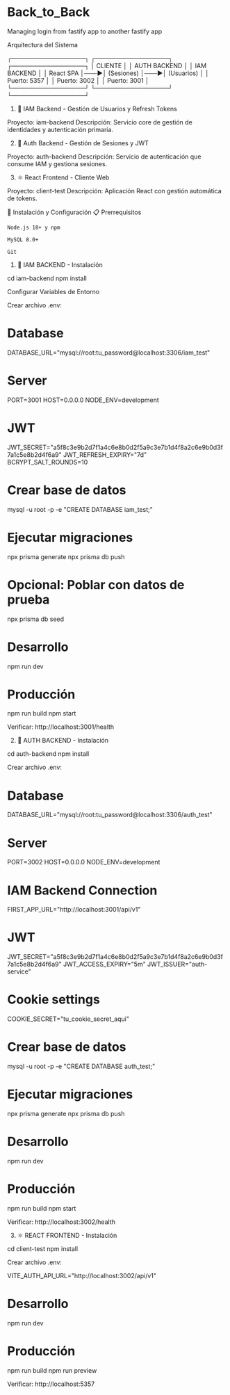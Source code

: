 # Back_to_Back
Managing login from fastify app to another fastify app

Arquitectura del Sistema

┌─────────────────┐    ┌─────────────────┐    ┌─────────────────┐
│   CLIENTE       │    │   AUTH BACKEND  │    │   IAM BACKEND   │
│   React SPA     │───▶│   (Sesiones)    │───▶│   (Usuarios)    │
│   Puerto: 5357  │    │   Puerto: 3002  │    │   Puerto: 3001  │
└─────────────────┘    └─────────────────┘    └─────────────────┘

1. 🏪 IAM Backend - Gestión de Usuarios y Refresh Tokens

Proyecto: iam-backend
Descripción: Servicio core de gestión de identidades y autenticación primaria.

2. 🔐 Auth Backend - Gestión de Sesiones y JWT

Proyecto: auth-backend
Descripción: Servicio de autenticación que consume IAM y gestiona sesiones.

3. ⚛️ React Frontend - Cliente Web

Proyecto: client-test
Descripción: Aplicación React con gestión automática de tokens.

🚀 Instalación y Configuración
📋 Prerrequisitos

    Node.js 18+ y npm

    MySQL 8.0+

    Git

1. 🏪 IAM BACKEND - Instalación

cd iam-backend
npm install

Configurar Variables de Entorno

Crear archivo .env:

# Database
DATABASE_URL="mysql://root:tu_password@localhost:3306/iam_test"

# Server
PORT=3001
HOST=0.0.0.0
NODE_ENV=development

# JWT
JWT_SECRET="a5f8c3e9b2d7f1a4c6e8b0d2f5a9c3e7b1d4f8a2c6e9b0d3f7a1c5e8b2d4f6a9"
JWT_REFRESH_EXPIRY="7d"
BCRYPT_SALT_ROUNDS=10

# Crear base de datos
mysql -u root -p -e "CREATE DATABASE iam_test;"

# Ejecutar migraciones
npx prisma generate
npx prisma db push

# Opcional: Poblar con datos de prueba
npx prisma db seed

# Desarrollo
npm run dev

# Producción
npm run build
npm start

Verificar: http://localhost:3001/health

2. 🔐 AUTH BACKEND - Instalación

cd auth-backend
npm install

Crear archivo .env:

# Database
DATABASE_URL="mysql://root:tu_password@localhost:3306/auth_test"

# Server
PORT=3002
HOST=0.0.0.0
NODE_ENV=development

# IAM Backend Connection
FIRST_APP_URL="http://localhost:3001/api/v1"

# JWT
JWT_SECRET="a5f8c3e9b2d7f1a4c6e8b0d2f5a9c3e7b1d4f8a2c6e9b0d3f7a1c5e8b2d4f6a9"
JWT_ACCESS_EXPIRY="5m"
JWT_ISSUER="auth-service"

# Cookie settings
COOKIE_SECRET="tu_cookie_secret_aqui"


# Crear base de datos
mysql -u root -p -e "CREATE DATABASE auth_test;"

# Ejecutar migraciones
npx prisma generate
npx prisma db push

# Desarrollo
npm run dev

# Producción
npm run build
npm start

Verificar: http://localhost:3002/health


3. ⚛️ REACT FRONTEND - Instalación

cd client-test
npm install

Crear archivo .env:

VITE_AUTH_API_URL="http://localhost:3002/api/v1"

# Desarrollo
npm run dev

# Producción
npm run build
npm run preview

Verificar: http://localhost:5357

